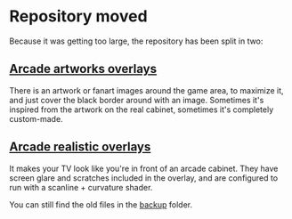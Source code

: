 # Repository moved

Because it was getting too large, the repository has been split in two:

## [Arcade artworks overlays](https://github.com/cosmo0/retropie-overlays-arcade-artwork)

There is an artwork or fanart images around the game area, to maximize it, and just cover the black border around with an image. Sometimes it's inspired from the artwork on the real cabinet, sometimes it's completely custom-made.

## [Arcade realistic overlays](https://github.com/cosmo0/retropie-overlays-arcade-realistic)

It makes your TV look like you're in front of an arcade cabinet. They have screen glare and scratches included in the overlay, and are configured to run with a scanline + curvature shader.

You can still find the old files in the [backup](_backup/) folder.